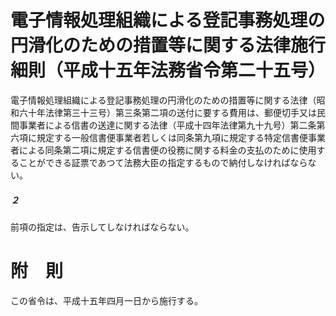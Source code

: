 # 電子情報処理組織による登記事務処理の円滑化のための措置等に関する法律施行細則（平成十五年法務省令第二十五号）
電子情報処理組織による登記事務処理の円滑化のための措置等に関する法律（昭和六十年法律第三十三号）第三条第二項の送付に要する費用は、郵便切手又は民間事業者による信書の送達に関する法律（平成十四年法律第九十九号）第二条第六項に規定する一般信書便事業者若しくは同条第九項に規定する特定信書便事業者による同条第二項に規定する信書便の役務に関する料金の支払のために使用することができる証票であつて法務大臣の指定するもので納付しなければならない。
##### ２
前項の指定は、告示してしなければならない。
# 附　則
この省令は、平成十五年四月一日から施行する。
